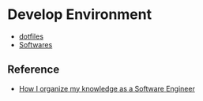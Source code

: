 # Develop Environment

- [dotfiles](/dev/dotfiles.md)
- [Softwares](/dev/softwares.md)


## Reference

- [How I organize my knowledge as a Software Engineer](https://dev.to/brpaz/how-do-i-organize-my-knowledge-as-a-software-engineer-4387)